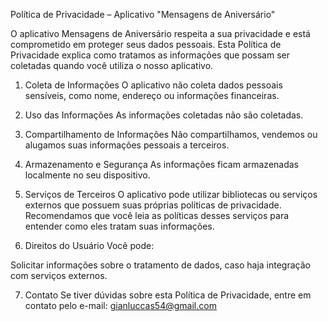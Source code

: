 Política de Privacidade – Aplicativo "Mensagens de Aniversário"

O aplicativo Mensagens de Aniversário respeita a sua privacidade e está comprometido em proteger seus dados pessoais. Esta Política de Privacidade explica como tratamos as informações que possam ser coletadas quando você utiliza o nosso aplicativo.

1. Coleta de Informações
O aplicativo não coleta dados pessoais sensíveis, como nome, endereço ou informações financeiras.

2. Uso das Informações
As informações coletadas não são coletadas.

3. Compartilhamento de Informações
Não compartilhamos, vendemos ou alugamos suas informações pessoais a terceiros.

4. Armazenamento e Segurança
As informações ficam armazenadas localmente no seu dispositivo.

5. Serviços de Terceiros
O aplicativo pode utilizar bibliotecas ou serviços externos que possuem suas próprias políticas de privacidade.
Recomendamos que você leia as políticas desses serviços para entender como eles tratam suas informações.

6. Direitos do Usuário
Você pode:
  
Solicitar informações sobre o tratamento de dados, caso haja integração com serviços externos.

7. Contato
Se tiver dúvidas sobre esta Política de Privacidade, entre em contato pelo e-mail: gianluccas54@gmail.com
